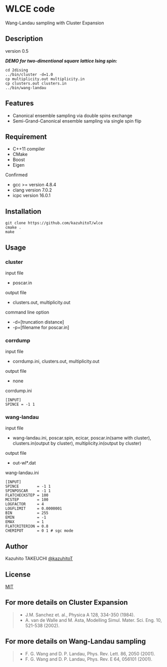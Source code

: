 # WLCE code

Wang-Landau sampling with Cluster Expansion

## Description
version 0.5

***DEMO for two-dimentional square lattice Ising spin:***

```
cd 2dising
../bin/cluster -d=1.0
cp multiplicity.out multiplicity.in
cp clusters.out clusters.in
../bin/wang-landau
```

## Features

- Canonical ensemble sampling via double spins exchange
- Semi-Grand-Canonical ensemble sampling  via single spin flip

## Requirement

- C++11 compiler
- CMake
- Boost
- Eigen

Confirmed
- gcc >= version 4.8.4
- clang version 7.0.2
- icpc version 16.0.1

## Installation

```
git clone https://github.com/kazuhitoT/wlce
cmake .
make
```

## Usage

### cluster
input file
- poscar.in

output file
- clusters.out, multiplicity.out

command line option
- -d=[truncation distance]
- -p=[filename for poscar.in]

### corrdump
input file
- corrdump.ini, clusters.out, multiplicity.out

output file
- none

corrdump.ini
```
[INPUT]
SPINCE = -1 1
```

### wang-landau
input file
-   wang-landau.ini, poscar.spin, ecicar, poscar.in(same with cluster), clusters.in(output by cluster), multiplicity.in(output by cluster)

output file
- out-wl*.dat

wang-landau.ini
```
[INPUT]
SPINCE        = -1 1
SPINPOSCAR    = -1 1
FLATCHECKSTEP = 100
MCSTEP        = 100
LOGFACTOR     = 4
LOGFLIMIT     = 0.0000001
BIN           = 255
EMIN          = -1
EMAX          = 1
FLATCRITERION = 0.8
CHEMIPOT      = 0 1 # sgc mode
```


## Author

Kazuhito TAKEUCHI
[@kazuhitoT](https://github.com/kazuhitoT)

## License
[MIT](https://opensource.org/licenses/mit-license.php)


## For more details on Cluster Expansion
> * J.M. Sanchez et. al., Physica A 128, 334-350 (1984).
> * A. van de Walle and M. Asta, Modelling Simul. Mater. Sci. Eng. 10, 521-538 (2002).


## For more details on Wang-Landau sampling
> * F. G. Wang and D. P. Landau, Phys. Rev. Lett. 86, 2050 (2001).
> * F. G. Wang and D. P. Landau, Phys. Rev. E 64, 056101 (2001).

